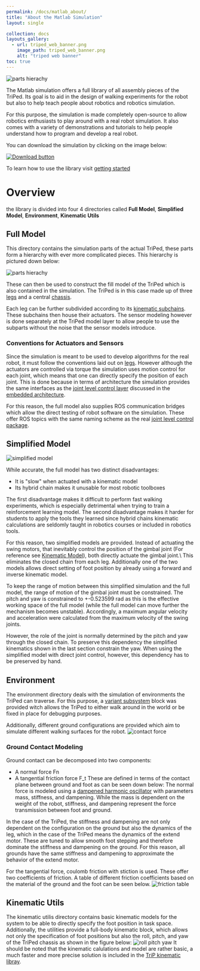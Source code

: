 ```yaml
---
permalink: /docs/matlab_about/
title: "About the Matlab Simulation"
layout: single

collection: docs
layouts_gallery:
  - url: triped_web_banner.png
    image_path: triped_web_banner.png
    alt: "triped web banner"
toc: true
---
```


![parts hierachy](https://raw.githubusercontent.com/TriPed-Robot/TriPed-Robot.github.io/master/images/triped_walking.gif)


The Matlab simulation offers a full library of all assembly pieces of the TriPed.
Its goal is to aid in the design of walking experiments for the robot but also to help teach people about robotics and robotics simulation.

For this purpose, the simulation is made completely open-source to allow robotics enthusiasts to play around with a real robot simulation.
It also comes with a variety of demonstrations and tutorials to help people understand how to program and develop a real robot.

You can download the simulation by clicking on the image below:

[![Download button](https://raw.githubusercontent.com/TriPed-Robot/TriPed-Robot.github.io/master/images/download_sim.png)](https://github.com/TriPed-Robot/Matlab-Simulation)

To learn how to use the library visit [getting started](https://triped-robot.github.io/docs/matlab_getting_started/)

# Overview

the library is divided into four 4 directories called **Full Model**, **Simplified Model**, **Environment**, **Kinematic Utils**


## Full Model
This directory contains the simulation parts of the actual TriPed, these parts form a hierarchy with ever more complicated pieces.
This hierarchy is pictured down below:

![parts hierachy](https://raw.githubusercontent.com/TriPed-Robot/TriPed-Robot.github.io/master/images/sim_full_parts.png)

These can then be used to construct the fill model of the TriPed which is also contained in the simulation.
The TriPed is in this case made up of three [legs](https://triped-robot.github.io/docs/legs/) and a central [chassis](https://triped-robot.github.io/docs/chassis/).

Each leg can be further subdivided according to its [kinematic subchains](https://triped-robot.github.io/docs/kinematics/).
These subchains then house their actuators.
The sensor modeling however is done separately at the TriPed model layer to allow people to use the subparts without the noise that the sensor models introduce.

### Conventions for Actuators and Sensors
Since the simulation is meant to be used to develop algorithms for the real robot, it must follow the conventions laid out on [legs](https://triped-robot.github.io/docs/legs/).
However although the actuators are controlled via torque the simulation uses motion control for each joint, which means that one can directly specify the position of each joint.
This is done because in terms of architecture the simulation provides the same interfaces as the [joint level control layer](https://triped-robot.github.io/joint_level_control/html/index.html) discussed in the [embedded architecture](https://triped-robot.github.io/docs/embedded/). 

For this reason, the full model also supplies ROS communication bridges which allow the direct testing of robot software on the simulation.
These offer ROS topics with the same naming scheme as the real [joint level control package](https://triped-robot.github.io/joint_level_control/html/index.html).




## Simplified Model
![simplified model](https://raw.githubusercontent.com/TriPed-Robot/TriPed-Robot.github.io/master/images/simplified_triped_sim.PNG)

While accurate, the full model has two distinct disadvantages:
- It is "slow" when actuated with a kinematic model
- Its hybrid chain makes it unusable for most robotic toolboxes 

The first disadvantage makes it difficult to perform fast walking experiments, which is especially detrimental when trying to train a reinforcement learning model.
The second disadvantage makes it harder for students to apply the tools they learned since hybrid chains kinematic calculations are seldomly taught in robotics courses or included in robotics tools.

For this reason, two simplified models are provided.
Instead of actuating the swing motors, that inevitably control the position of the gimbal joint (For reference see [Kinematic Model](https://triped-robot.github.io/docs/kinematics/)), both directly actuate the gimbal joint.\\
This eliminates the closed chain from each leg.
Additionally one of the two models allows direct setting of foot position by already using a forward and inverse kinematic model.

To keep the range of motion between this simplified simulation and the full model, the range of motion of the gimbal joint must be constrained.
The pitch and yaw is constrained to  +-0.523599 rad as this is the effective working space of the full model (while the full model can move further the mechanism becomes unstable).
Accordingly, a maximum angular velocity and acceleration were calculated from the maximum velocity of the swing joints.

However, the role of the joint is normally determined by the pitch and yaw through the closed chain.
To preserve this dependency the simplified kinematics shown in the last section constrain the yaw.
When using the simplified model with direct joint control, however, this dependency has to be preserved by hand.


## Environment
The environment directory deals with the simulation of environments the TriPed can traverse.
For this purpose, a [variant subsystem](https://de.mathworks.com/help/simulink/slref/variant-subsystems.html) block was provided witch allows the TriPed to either walk around in the world or be fixed in place for debugging purposes.

Additionally, different ground configurations are provided which aim to simulate different walking surfaces for the robot.
![contact force](https://raw.githubusercontent.com/TriPed-Robot/TriPed-Robot.github.io/master/images/foot_contact.png)

### Ground Contact Modeling
Ground contact can be decomposed into two components:
- A normal force Fn
- A tangential friction force F_t
These are defined in terms of the contact plane between ground and foot as can be seen down below:
The normal force is modeled using a [dampened harmonic oscillator](https://en.wikipedia.org/wiki/Harmonic_oscillator) with parameters mass, stiffness, and dampening.
While the mass is dependent on the weight of the robot, stiffness, and dampening represent the force transmission between foot and ground.

In the case of the TriPed, the stiffness and dampening are not only dependent on the configuration on the ground but also the dynamics of the leg, which in the case of the TriPed means the dynamics of the extend motor.
These are tuned to allow smooth foot stepping and therefore dominate the stiffness and dampening on the ground.
For this reason, all grounds have the same stiffness and dampening to approximate the behavior of the extend motor.


For the tangential force, coulomb friction with stiction is used. These offer two coefficients of friction.
A table of different friction coefficients based on the material of the ground and the foot can be seen below.
![friction table](https://raw.githubusercontent.com/TriPed-Robot/TriPed-Robot.github.io/master/images/friction-coefficient-table.png)


## Kinematic Utils

The kinematic utilis directory contains basic kinematic models for the system to be able to directly specify the foot position in task space.
Additionally, the utilities provide a full-body kinematic block, which allows not only the specification of foot positions but also the roll, pitch, and yaw of the TriPed chassis as shown in the figure below:
![roll pitch yaw](https://raw.githubusercontent.com/TriPed-Robot/TriPed-Robot.github.io/master/images/roll_pitch_yaw.PNG)
It should be noted that the kinematic calulations and model are rather basic, a much faster and more precise solution is included in the [TriP kinematic libray](https://triped-robot.github.io/docs/trip/).

